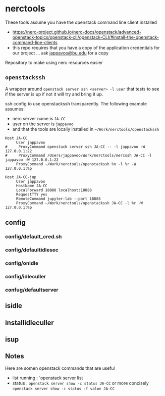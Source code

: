 # nerctools

These tools assume you have the openstack command line client installed
- https://nerc-project.github.io/nerc-docs/openstack/advanced-openstack-topics/openstack-cli/openstack-CLI/#install-the-openstack-command-line-clients
- this repo requires that you have a copy of the application credentials for our project ... ask jappavoo@bu.edu for a copy


Repository to make using nerc resources easier


## `openstackssh`

A wrapper around `openstack server ssh <server> -l user` that tests to see if the server is up if not it will try and bring it up.

ssh config to use openstackssh transparently.  The following example  assumes:
   - nerc server name is `JA-CC`
   - user on the server is `jappavoo`
   - and that the tools are locally installed in `~/Work/nerctools/openstackssh`

```
Host JA-CC
     User jappavoo
#     ProxyCommand openstack server ssh JA-CC -- -l jappavoo -W 127.0.0.1:22
#     ProxyCommand /Users/jappavoo/Work/nerctools/nercssh JA-CC -l jappavoo -W 127.0.0.1:22
     ProxyCommand ~/Work/nerctools/openstackssh %n -l %r -W 127.0.0.1:%p

Host JA-CC-jup
     User jappavoo
     HostName JA-CC
     LocalForward 18888 localhost:18888
     RequestTTY yes
     RemoteCommand jupyter-lab --port 18888
     ProxyCommand ~/Work/nerctools/openstackssh JA-CC -l %r -W 127.0.0.1:%p
```

## config
### config/default_cred.sh
### config/defaultidlesec
### config/onidle
### config/idleculler
### confug/defaultserver

## isidle

## installidleculler

## isup




## Notes

Here are somen openstack commands that are useful
- list running :  `openstack server list
- status : `openstack server show -c status JA-CC` or more concisely `openstack server show -c status -f value JA-CC`

